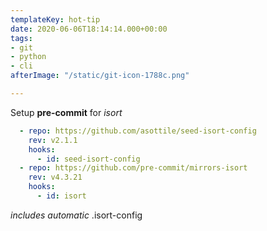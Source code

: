 ```yaml
---
templateKey: hot-tip
date: 2020-06-06T18:14:14.000+00:00
tags:
- git
- python
- cli
afterImage: "/static/git-icon-1788c.png"

---
```

Setup **pre-commit** for _isort_

``` yaml
  - repo: https://github.com/asottile/seed-isort-config
    rev: v2.1.1
    hooks:
      - id: seed-isort-config
  - repo: https://github.com/pre-commit/mirrors-isort
    rev: v4.3.21
    hooks:
      - id: isort
```

_includes automatic_ .isort-config